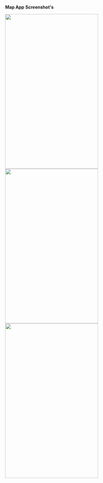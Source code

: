 **Map App**
**Screenshot's**




<img width="300" height="500" src="https://github.com/user-attachments/assets/49ca8ea3-528b-4c2b-ab4c-408ac61731c0">
<img width="300" height="500" src="https://github.com/user-attachments/assets/15ee9d97-fc6d-4e4d-b35c-3841a2d993a7">
<img width="300" height="500" src="https://github.com/user-attachments/assets/23920424-43b6-408d-bf06-f84e0cf16a42">

